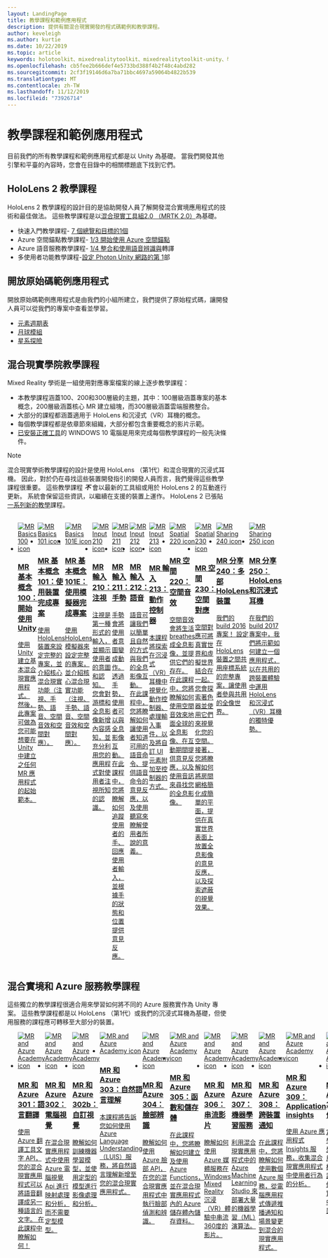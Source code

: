 ```yaml
---
layout: LandingPage
title: 教學課程和範例應用程式
description: 提供有關混合現實開發的程式碼範例和教學課程。
author: keveleigh
ms.author: kurtie
ms.date: 10/22/2019
ms.topic: article
keywords: holotoolkit、mixedrealitytoolkit、mixedrealitytoolkit-unity、學院、教學課程
ms.openlocfilehash: cb5fee2b666def4e5733bd388f4b2f48c4abd282
ms.sourcegitcommit: 2cf3f19146d6a7ba71bbc4697a59064b4822b539
ms.translationtype: MT
ms.contentlocale: zh-TW
ms.lasthandoff: 11/12/2019
ms.locfileid: "73926714"
---
```

# <a name="tutorials-and-sample-apps"></a>教學課程和範例應用程式

目前我們的所有教學課程和範例應用程式都是以 Unity 為基礎。  當我們開發其他引擎和平臺的內容時，您會在目錄中的相關標題底下找到它們。

## <a name="hololens-2-tutorials"></a>HoloLens 2 教學課程

HoloLens 2 教學課程的設計目的是協助開發人員了解開發混合實境應用程式的技術和最佳做法。  這些教學課程是以[混合現實工具組2.0 （MRTK 2.0）](https://github.com/microsoft/MixedRealityToolkit-Unity)為基礎。

* 快速入門教學課程- [7 個總覽和目標的1個](mrlearning-base.md)
* Azure 空間錨點教學課程- [1/3 開始使用 Azure 空間錨點](mrlearning-asa-ch1.md)
* Azure 語音服務教學課程- [1/4 整合和使用語音辨識與](mrlearning-speechSDK-ch1.md)轉譯
* 多使用者功能教學課程-[設定 Photon Unity 網路的第 1](mrlearning-sharing(photon)-ch1.md)部

## <a name="open-source-sample-apps"></a>開放原始碼範例應用程式

開放原始碼範例應用程式是由我們的小組所建立，我們提供了原始程式碼，讓開發人員可以從我們的專案中查看並學習。

* [元素週期表](periodic-table-of-the-elements.md)
* [月球模組](lunar-module.md)
* [星系探險](galaxy-explorer.md)

## <a name="mixed-reality-academy-tutorials"></a>混合現實學院教學課程

Mixed Reality 學術是一組使用對應專案檔案的線上逐步教學課程：

* 本教學課程涵蓋100、200和300層級的主題，其中：100層級涵蓋專案的基本概念，200層級涵蓋核心 MR 建立組塊，而300層級涵蓋雲端服務整合。
* 大部分的課程都涵蓋適用于 HoloLens 和沉浸式（VR）耳機的概念。
* 每個教學課程都是依章節來組織，大部分都包含重要概念的影片示範。
* [已安裝正確工具](install-the-tools.md)的 WINDOWS 10 電腦是用來完成每個教學課程的一般先決條件。

>[!NOTE]
>混合現實學術教學課程的設計是使用 HoloLens （第1代）和混合現實的沉浸式耳機。  因此，對於仍在尋找這些裝置開發指引的開發人員而言，我們覺得這些教學課程很重要。  這些教學課程 **_不_** 會以最新的工具組或用於 HoloLens 2 的互動進行更新。  系統會保留這些資訊，以繼續在支援的裝置上運作。 HoloLens 2 已張貼[一系列新的教學](mrlearning-base.md)課程。

<br>
<ul id="cardtypes-W" class="cardsW panelContent" style="display: flex; margin-top: 0px;">
                            <li>
                                    <a href="holograms-100.md" title="MR 基本概念 100" data-linktype="absolute-path">
                                    <div class="cardSize">
                                        <div class="cardPadding">
                                            <div class="card">
                                                <div class="cardImageOuter">
                                                    <div class="cardImage">
                                                        <img src="images/Holograms100.jpg" alt="MR Basics 100 icon">
                                                    </div>
                                                </div>
                                                <div class="cardText">
                                                    <h3>MR 基本概念100：開始使用 Unity</h3>
                                                    <p>使用 Unity 建立基本混合現實應用程式。 然後，此專案可做為您可能想要在 Unity 中建立之任何 MR 應用程式的起始範本。</p>
                                                </div>
                                            </div>
                                        </div>
                                    </div>
                               </a>
                            </li>
                            <li>
                                  <a href="holograms-101.md" title="MR 基本概念 101" data-linktype="absolute-path">
                                    <div class="cardSize">
                                        <div class="cardPadding">
                                            <div class="card">
                                                <div class="cardImageOuter">
                                                    <div class="cardImage">
                                                        <img src="images/Holograms101.jpg" alt="MR Basics 101 icon">
                                                    </div>
                                                </div>
                                                <div class="cardText">
                                                    <h3>MR 基本概念101：使用裝置完成專案</h3>
                                                    <p>使用 HoloLens 裝置來設定完整的專案，並介紹核心混合現實功能（注視、手勢、語音、空間音效和空間對應）。</p>
                                                </div>
                                            </div>
                                        </div>
                                    </div>
                               </a>
                            </li>
                            <li>
                                <a href="holograms-101e.md" title="MR 基本概念 101E" data-linktype="absolute-path">
                                    <div class="cardSize">
                                        <div class="cardPadding">
                                            <div class="card">
                                                <div class="cardImageOuter">
                                                    <div class="cardImage">
                                                        <img src="images/Holograms101E.jpg" alt="MR Basics 101E icon">
                                                    </div>
                                                </div>
                                                <div class="cardText">
                                                    <h3>MR 基本概念101E：使用模擬器完成專案</h3>
                                                    <p>使用 HoloLens 模擬器來設定完整的專案，並介紹核心混合現實功能（注視、手勢、語音、空間音效和空間對應）。</p>
                                                </div>
                                            </div>
                                        </div>
                                    </div>
                                  </a>
                            </li>
                            <li>
                             <a href="holograms-210.md" title="MR Input 210" data-linktype="absolute-path">
                              <div class="cardSize">
                                  <div class="cardPadding">
                                      <div class="card">
                                          <div class="cardImageOuter">
                                              <div class="cardImage">
                                                  <img src="images/Holograms210.jpg" alt="MR Input 210 icon">
                                              </div>
                                          </div>
                                          <div class="cardText">
                                              <h3>MR 輸入210：注視</h3>
                                              <p>注視是第一種形式的輸入，並顯示使用者的意圖和認知。 您會對游標和全息影像新增內容感知，並充分利用您的應用程式對使用者注視所知的認識。</p>
                                          </div>
                                      </div>
                                  </div>
                              </div>
                               </a>
                            </li>
                            <li>
                            <a href="holograms-211.md" title="MR Input 211" data-linktype="absolute-path">
                              <div class="cardSize">
                                  <div class="cardPadding">
                                      <div class="card">
                                          <div class="cardImageOuter">
                                              <div class="cardImage">
                                                  <img src="images/Holograms211.jpg" alt="MR Input 211 icon">
                                              </div>
                                          </div>
                                          <div class="cardText">
                                              <h3>MR 輸入211：手勢</h3>
                                              <p>手勢會將使用者意圖變成動作。 透過手勢，使用者可以與全息影像互動。 在此課程中，您將瞭解如何追蹤使用者的手、回應使用者輸入，並根據手的狀態和位置提供意見反應。</p>
                                          </div>
                                      </div>
                                  </div>
                              </div>
                              </a>
                            </li>         
                            <li>
                             <a href="holograms-212.md" title="MR Input 212" data-linktype="absolute-path">
                              <div class="cardSize">
                                  <div class="cardPadding">
                                      <div class="card">
                                          <div class="cardImageOuter">
                                              <div class="cardImage">
                                                  <img src="images/Holograms212.jpg" alt="MR Input 212 icon">
                                              </div>
                                          </div>
                                          <div class="cardText">
                                              <h3>MR 輸入212：語音</h3>
                                              <p>語音可讓我們以簡單且自然的方式與我們的全息影像互動。 在此課程中，您將瞭解如何讓使用者知道可用的語音命令、提供語音命令的意見反應，以及使用聽寫來瞭解使用者所說的意義。</p>
                                          </div>
                                      </div>
                                  </div>
                              </div>
                              </a>
                            </li>
                             <li>
                              <a href="mixed-reality-213.md" title="MR Input 213" data-linktype="absolute-path">
                              <div class="cardSize">
                                  <div class="cardPadding">
                                      <div class="card">
                                          <div class="cardImageOuter">
                                              <div class="cardImage">
                                                  <img src="images/MR213v2.jpg" alt="MR Input 213 icon">
                                              </div>
                                          </div>
                                          <div class="cardText">
                                              <h3>MR 輸入213：動作控制器</h3>
                                              <p>本課程將探索在沉浸式（VR）耳機中視覺化動作控制器、處理輸入事件，以及將自訂 UI 元素附加至控制器的方式。</p>
                                          </div>
                                      </div>
                                  </div>
                              </div>
                              </a>
                            </li>   
                              <li>
                              <a href="holograms-220.md" title="MR 空間 220" data-linktype="absolute-path">
                              <div class="cardSize">
                                  <div class="cardPadding">
                                      <div class="card">
                                          <div class="cardImageOuter">
                                              <div class="cardImage">
                                                  <img src="images/Holograms220b.jpg" alt="MR Spatial 220 icon">
                                              </div>
                                          </div>
                                          <div class="cardText">
                                              <h3>MR 空間220：空間音效</h3>
                                              <p>空間音效會將生活 breathes 成全息影像，並提供它們的存在。 在此課程中，您將瞭解如何使用空間音效來地面全球的全息影像、在互動期間提供意見反應，以及使用音訊來尋找您的全息影像。</p>
                                          </div>
                                      </div>
                                  </div>
                              </div>
                              </a>
                            </li>      
                               <li>
                               <a href="holograms-230.md" title="MR 空間 230" data-linktype="absolute-path">
                              <div class="cardSize">
                                  <div class="cardPadding">
                                      <div class="card">
                                          <div class="cardImageOuter">
                                              <div class="cardImage">
                                                  <img src="images/Holograms230.jpg" alt="MR Spatial 230 icon">
                                              </div>
                                          </div>
                                          <div class="cardText">
                                              <h3>MR 空間230：空間對應</h3>
                                              <p>空間對應可將真實世界和虛擬世界結合在一起。 您會探索著色器並使用它們來視覺化您的空間。 接著，您將瞭解如何將房間網格簡化成簡單的平面，提供在真實世界表面上放置全息影像的意見反應，以及探索遮蔽的視覺效果。</p>
                                          </div>
                                      </div>
                                  </div>
                              </div>
                             </a>
                            </li> 
                                <li>
                                <a href="holograms-240.md" title="MR 分享 240" data-linktype="absolute-path">
                              <div class="cardSize">
                                  <div class="cardPadding">
                                      <div class="card">
                                          <div class="cardImageOuter">
                                              <div class="cardImage">
                                                  <img src="images/Holograms240.jpg" alt="MR Sharing 240 icon">
                                              </div>
                                          </div>
                                          <div class="cardText">
                                              <h3>MR 分享240：多部 HoloLens 裝置</h3>
                                              <p>我們的 build 2016 專案！ 設定在 HoloLens 裝置之間共用座標系統的完整專案，讓使用者參與共用的全像世界。</p>
                                          </div>
                                      </div>
                                  </div>
                              </div>
                             </a>
                            </li> 
                                 <li>
                                   <a href="mixed-reality-250.md" title="MR 分享 250" data-linktype="absolute-path">
                              <div class="cardSize">
                                  <div class="cardPadding">
                                      <div class="card">
                                          <div class="cardImageOuter">
                                              <div class="cardImage">
                                                  <img src="images/MR250-new.jpg" alt="MR Sharing 250 icon">
                                              </div>
                                          </div>
                                          <div class="cardText">
                                              <h3>MR 分享250： HoloLens 和沉浸式耳機</h3>
                                              <p>在我們的 build 2017 專案中，我們將示範如何建立一個應用程式，以在共用的跨裝置體驗中運用 HoloLens 和沉浸式（VR）耳機的獨特優勢。</p>
                                          </div>
                                      </div>
                                  </div>
                              </div>
                              </a>
                            </li> 
</ul>

## <a name="mixed-reality-and-azure-services-tutorials"></a>混合實境和 Azure 服務教學課程

這些獨立的教學課程很適合用來學習如何將不同的 Azure 服務實作為 Unity 專案。  這些教學課程都是以 HoloLens （第1代）或我們的沉浸式耳機為基礎，但使用服務的課程應可轉移至大部分的裝置。

<ul id="cardtypes-W" class="cardsW panelContent" style="display: flex; margin-top: 0px;">
    <li>
                                   <a href="mr-azure-301.md" title="MR 和 Azure 301" data-linktype="absolute-path">
                              <div class="cardSize">
                                  <div class="cardPadding">
                                      <div class="card">
                                          <div class="cardImageOuter">
                                              <div class="cardImage">
                                                  <img src="images/MR-Azure-AcademyTile.jpg" alt="MR and Azure Academy icon">
                                              </div>
                                          </div>
                                          <div class="cardText">
                                              <h3>MR 和 Azure 301：語言翻譯</h3>
                                              <p>使用 Azure 翻譯工具文字 API，您的混合現實應用程式可以將語音翻譯成另一種語言的文字。 在此課程中瞭解如何！</p>
                                          </div>
                                      </div>
                                  </div>
                              </div>
                              </a>
                            </li>
                                 <li>
                                   <a href="mr-azure-302.md" title="MR 和 Azure 302" data-linktype="absolute-path">
                              <div class="cardSize">
                                  <div class="cardPadding">
                                      <div class="card">
                                          <div class="cardImageOuter">
                                              <div class="cardImage">
                                                  <img src="images/MR-Azure-AcademyTile.jpg" alt="MR and Azure Academy icon">
                                              </div>
                                          </div>
                                          <div class="cardText">
                                              <h3>MR 和 Azure 302：電腦視覺</h3>
                                              <p>在混合現實應用程式中使用 Azure 電腦視覺 Api 進行映射處理和分析，而不需要定型模型。</p>
                                          </div>
                                      </div>
                                  </div>
                              </div>
                              </a>
                            </li>
                                 <li>
                                   <a href="mr-azure-302b.md" title="MR 和 Azure 302b" data-linktype="absolute-path">
                              <div class="cardSize">
                                  <div class="cardPadding">
                                      <div class="card">
                                          <div class="cardImageOuter">
                                              <div class="cardImage">
                                                  <img src="images/MR-Azure-AcademyTile.jpg" alt="MR and Azure Academy icon">
                                              </div>
                                          </div>
                                          <div class="cardText">
                                              <h3>MR 和 Azure 302b：自訂視覺</h3>
                                              <p>瞭解如何訓練機器學習模型，並使用定型的模型進行影像處理和分析。</p>
                                          </div>
                                      </div>
                                  </div>
                              </div>
                              </a>
                            </li>                            
                                 <li>
                                   <a href="mr-azure-303.md" title="MR 和 Azure 303" data-linktype="absolute-path">
                              <div class="cardSize">
                                  <div class="cardPadding">
                                      <div class="card">
                                          <div class="cardImageOuter">
                                              <div class="cardImage">
                                                  <img src="images/MR-Azure-AcademyTile.jpg" alt="MR and Azure Academy icon">
                                              </div>
                                          </div>
                                          <div class="cardText">
                                              <h3>MR 和 Azure 303：自然語言理解</h3>
                                              <p>本課程將告訴您如何使用 Azure Language Understanding （LUIS）服務，將自然語言理解新增至您的混合現實應用程式。</p>
                                          </div>
                                      </div>
                                  </div>
                              </div>
                              </a>
                            </li>
                                 <li>
                                   <a href="mr-azure-304.md" title="MR 和 Azure 304" data-linktype="absolute-path">
                              <div class="cardSize">
                                  <div class="cardPadding">
                                      <div class="card">
                                          <div class="cardImageOuter">
                                              <div class="cardImage">
                                                  <img src="images/MR-Azure-AcademyTile.jpg" alt="MR and Azure Academy icon">
                                              </div>
                                          </div>
                                          <div class="cardText">
                                              <h3>MR 和 Azure 304：臉部辨識</h3>
                                              <p>瞭解如何使用 Azure 臉部 API，在您的混合現實應用程式中執行臉部偵測和辨識。</p>
                                          </div>
                                      </div>
                                  </div>
                              </div>
                              </a>
                            </li>
                                 <li>
                                   <a href="mr-azure-305.md" title="MR 和 Azure 305" data-linktype="absolute-path">
                              <div class="cardSize">
                                  <div class="cardPadding">
                                      <div class="card">
                                          <div class="cardImageOuter">
                                              <div class="cardImage">
                                                  <img src="images/MR-Azure-AcademyTile.jpg" alt="MR and Azure Academy icon">
                                              </div>
                                          </div>
                                          <div class="cardText">
                                              <h3>MR 和 Azure 305：函數和儲存體</h3>
                                              <p>在此課程中，您將瞭解如何建立及使用 Azure Functions，並在混合現實應用程式內的 Azure 儲存體內儲存資料。</p>
                                          </div>
                                      </div>
                                  </div>
                              </div>
                              </a>
                            </li>
                                 <li>
                                   <a href="mr-azure-306.md" title="MR 和 Azure 306" data-linktype="absolute-path">
                              <div class="cardSize">
                                  <div class="cardPadding">
                                      <div class="card">
                                          <div class="cardImageOuter">
                                              <div class="cardImage">
                                                  <img src="images/MR-Azure-AcademyTile.jpg" alt="MR and Azure Academy icon">
                                              </div>
                                          </div>
                                          <div class="cardText">
                                              <h3>MR 和 Azure 306：串流影片</h3>
                                              <p>瞭解如何使用 Azure 媒體服務在 Windows Mixed Reality 沉浸（VR）體驗中串流360度的影片。</p>
                                          </div>
                                      </div>
                                  </div>
                              </div>
                              </a>
                            </li>
                                 <li>
                                   <a href="mr-azure-307.md" title="MR 和 Azure 307" data-linktype="absolute-path">
                              <div class="cardSize">
                                  <div class="cardPadding">
                                      <div class="card">
                                          <div class="cardImageOuter">
                                              <div class="cardImage">
                                                  <img src="images/MR-Azure-AcademyTile.jpg" alt="MR and Azure Academy icon">
                                              </div>
                                          </div>
                                          <div class="cardText">
                                              <h3>MR 和 Azure 307：機器學習服務</h3>
                                              <p>利用混合現實應用程式中的 Azure Machine Learning Studio 來部署大量的機器學習（ML）演算法。</p>
                                          </div>
                                      </div>
                                  </div>
                              </div>
                              </a>
                            </li>
                                 <li>
                                   <a href="mr-azure-308.md" title="MR 和 Azure 308" data-linktype="absolute-path">
                              <div class="cardSize">
                                  <div class="cardPadding">
                                      <div class="card">
                                          <div class="cardImageOuter">
                                              <div class="cardImage">
                                                  <img src="images/MR-Azure-AcademyTile.jpg" alt="MR and Azure Academy icon">
                                              </div>
                                          </div>
                                          <div class="cardText">
                                              <h3>MR 和 Azure 308：跨裝置通知</h3>
                                              <p>在此課程中，您將瞭解如何使用數個 Azure 服務，從電腦應用程式傳遞推播通知和場景變更到混合的現實應用程式。</p>
                                          </div>
                                      </div>
                                  </div>
                              </div>
                              </a>
                            </li>
                                 <li>
                                   <a href="mr-azure-309.md" title="MR 和 Azure 309" data-linktype="absolute-path">
                              <div class="cardSize">
                                  <div class="cardPadding">
                                      <div class="card">
                                          <div class="cardImageOuter">
                                              <div class="cardImage">
                                                  <img src="images/MR-Azure-AcademyTile.jpg" alt="MR and Azure Academy icon">
                                              </div>
                                          </div>
                                          <div class="cardText">
                                              <h3>MR 和 Azure 309： Application insights</h3>
                                              <p>使用 Azure 應用程式 Insights 服務，收集混合現實應用程式中使用者行為的分析。</p>
                                          </div>
                                      </div>
                                  </div>
                              </div>
                              </a>
                            </li> 
                                 <li>
                                   <a href="mr-azure-310.md" title="MR 和 Azure 310" data-linktype="absolute-path">
                              <div class="cardSize">
                                  <div class="cardPadding">
                                      <div class="card">
                                          <div class="cardImageOuter">
                                              <div class="cardImage">
                                                  <img src="images/MR-Azure-AcademyTile.jpg" alt="MR and Azure Academy icon">
                                              </div>
                                          </div>
                                          <div class="cardText">
                                              <h3>MR 和 Azure 310：物件偵測</h3>
                                              <p>定型機器學習模型，並使用定型的模型來辨識類似物件及其在實體世界中的位置。</p>
                                          </div>
                                      </div>
                                  </div>
                              </div>
                              </a>
                            </li> 
                                 <li>
                                   <a href="mr-azure-311.md" title="MR 和 Azure 311" data-linktype="absolute-path">
                              <div class="cardSize">
                                  <div class="cardPadding">
                                      <div class="card">
                                          <div class="cardImageOuter">
                                              <div class="cardImage">
                                                  <img src="images/MR-Azure-AcademyTile.jpg" alt="MR and Azure Academy icon">
                                              </div>
                                          </div>
                                          <div class="cardText">
                                              <h3>MR 和 Azure 311： Microsoft Graph</h3>
                                              <p>瞭解如何從混合現實應用程式內連接到 Microsoft Graph 服務。</p>
                                          </div>
                                      </div>
                                  </div>
                              </div>
                              </a>
                            </li> 
                                 <li>
                                   <a href="mr-azure-312.md" title="MR 和 Azure 312" data-linktype="absolute-path">
                              <div class="cardSize">
                                  <div class="cardPadding">
                                      <div class="card">
                                          <div class="cardImageOuter">
                                              <div class="cardImage">
                                                  <img src="images/MR-Azure-AcademyTile.jpg" alt="MR and Azure Academy icon">
                                              </div>
                                          </div>
                                          <div class="cardText">
                                              <h3>MR 和 Azure 312： Bot 整合</h3>
                                              <p>使用 Microsoft Bot Framework v4 建立及部署 bot，並在混合現實應用程式中與其通訊。</p>
                                          </div>
                                      </div>
                                  </div>
                              </div>
                              </a>
                            </li> 
                                 <li>
                                   <a href="mr-azure-313.md" title="MR 和 Azure 313" data-linktype="absolute-path">
                              <div class="cardSize">
                                  <div class="cardPadding">
                                      <div class="card">
                                          <div class="cardImageOuter">
                                              <div class="cardImage">
                                                  <img src="images/MR-Azure-AcademyTile.jpg" alt="MR and Azure Academy icon">
                                              </div>
                                          </div>
                                          <div class="cardText">
                                              <h3>MR 和 Azure 313： IoT 中樞服務</h3>
                                              <p>瞭解如何在虛擬機器上執行 Azure IoT 中樞服務，並將 HoloLens 上的資料視覺化。</p>
                                          </div>
                                      </div>
                                  </div>
                              </div>
                              </a>
                            </li> 
</ul>
